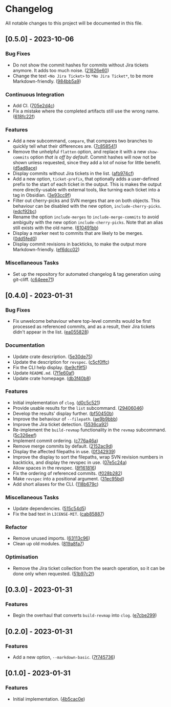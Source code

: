 # Changelog

All notable changes to this project will be documented in this file.

## [0.5.0] - 2023-10-06

### Bug Fixes

- Do not show the commit hashes for commits without Jira tickets anymore. It adds too much noise. ([21826e60](https://github.com/zedseven/clog/commit/21826e60))
- Change the text `<No Jira Ticket>` to `*No Jira Ticket*`, to be more Markdown-friendly. ([984bb5a9](https://github.com/zedseven/clog/commit/984bb5a9))

### Continuous Integration

- Add CI. ([705e2d4c](https://github.com/zedseven/clog/commit/705e2d4c))
- Fix a mistake where the completed artifacts still use the wrong name. ([618fc22f](https://github.com/zedseven/clog/commit/618fc22f))

### Features

- Add a new subcommand, `compare`, that compares two branches to quickly tell what their differences are. ([7c858541](https://github.com/zedseven/clog/commit/7c858541))
- Remove the unhelpful `flatten` option, and replace it with a new `show-commits` option *that is off by default*. Commit hashes will now not be shown unless requested, since they add a lot of noise for little benefit. ([d5ad8ace](https://github.com/zedseven/clog/commit/d5ad8ace))
- Display commits without Jira tickets in the list. ([afb974cf](https://github.com/zedseven/clog/commit/afb974cf))
- Add a new option, `ticket-prefix`, that optionally adds a user-defined prefix to the start of each ticket in the output. This is makes the output more directly-usable with external tools, like turning each ticket into a tag in Obsidian. ([3e93cc9f](https://github.com/zedseven/clog/commit/3e93cc9f))
- Filter out cherry-picks and SVN merges that are on both objects. This behaviour can be disabled with the new option, `include-cherry-picks`. ([edcf92bc](https://github.com/zedseven/clog/commit/edcf92bc))
- Rename the option `include-merges` to `include-merge-commits` to avoid ambiguity with the new option `include-cherry-picks`. Note that an alias still exists with the old name. ([610491bb](https://github.com/zedseven/clog/commit/610491bb))
- Display a marker next to commits that are likely to be merges. ([0dd5fed0](https://github.com/zedseven/clog/commit/0dd5fed0))
- Display commit revisions in backticks, to make the output more Markdown-friendly. ([ef6dcc02](https://github.com/zedseven/clog/commit/ef6dcc02))

### Miscellaneous Tasks

- Set up the repository for automated changelog & tag generation using git-cliff. ([c64eee71](https://github.com/zedseven/clog/commit/c64eee71))

## [0.4.0] - 2023-01-31

### Bug Fixes

- Fix unwelcome behaviour where top-level commits would be first processed as referenced commits, and as a result, their Jira tickets didn't appear in the list. ([ea055828](https://github.com/zedseven/clog/commit/ea055828))

### Documentation

- Update crate description. ([5e30de75](https://github.com/zedseven/clog/commit/5e30de75))
- Update the description for `revspec`. ([c5cf0ffc](https://github.com/zedseven/clog/commit/c5cf0ffc))
- Fix the CLI help display. ([be9cf9f5](https://github.com/zedseven/clog/commit/be9cf9f5))
- Update `README.md`. ([7f1e60af](https://github.com/zedseven/clog/commit/7f1e60af))
- Update crate homepage. ([db3f40b8](https://github.com/zedseven/clog/commit/db3f40b8))

### Features

- Initial implementation of `clog`. ([d0c5c521](https://github.com/zedseven/clog/commit/d0c5c521))
- Provide usable results for the `list` subcommand. ([29406046](https://github.com/zedseven/clog/commit/29406046))
- Develop the results' display further. ([bf50450b](https://github.com/zedseven/clog/commit/bf50450b))
- Improve the behaviour of `--filepath`. ([ae9b9bbb](https://github.com/zedseven/clog/commit/ae9b9bbb))
- Improve the Jira ticket detection. ([5536ca92](https://github.com/zedseven/clog/commit/5536ca92))
- Re-implement the `build-revmap` functionality in the `revmap` subcommand. ([5c326eef](https://github.com/zedseven/clog/commit/5c326eef))
- Implement commit ordering. ([c776a46a](https://github.com/zedseven/clog/commit/c776a46a))
- Remove merge commits by default. ([2152ac9d](https://github.com/zedseven/clog/commit/2152ac9d))
- Display the affected filepaths in use. ([0f342939](https://github.com/zedseven/clog/commit/0f342939))
- Improve the display to sort the filepaths, wrap SVN revision numbers in backticks, and display the revspec in use. ([07e5c24a](https://github.com/zedseven/clog/commit/07e5c24a))
- Allow spaces in the revspec. ([8f161816](https://github.com/zedseven/clog/commit/8f161816))
- Fix the ordering of referenced commits. ([f028b282](https://github.com/zedseven/clog/commit/f028b282))
- Make `revspec` into a positional argument. ([31ec95bd](https://github.com/zedseven/clog/commit/31ec95bd))
- Add short aliases for the CLI. ([118b679c](https://github.com/zedseven/clog/commit/118b679c))

### Miscellaneous Tasks

- Update dependencies. ([515c54d5](https://github.com/zedseven/clog/commit/515c54d5))
- Fix the bad text in `LICENSE-MIT`. ([cab85887](https://github.com/zedseven/clog/commit/cab85887))

### Refactor

- Remove unused imports. ([63113c96](https://github.com/zedseven/clog/commit/63113c96))
- Clean up old modules. ([819a8fa7](https://github.com/zedseven/clog/commit/819a8fa7))

### Optimisation

- Remove the Jira ticket collection from the search operation, so it can be done only when requested. ([51b97c2f](https://github.com/zedseven/clog/commit/51b97c2f))

## [0.3.0] - 2023-01-31

### Features

- Begin the overhaul that converts `build-revmap` into `clog`. ([e7cbe299](https://github.com/zedseven/clog/commit/e7cbe299))

## [0.2.0] - 2023-01-31

### Features

- Add a new option, `--markdown-basic`. ([7f745736](https://github.com/zedseven/clog/commit/7f745736))

## [0.1.0] - 2023-01-31

### Features

- Initial implementation. ([4b5cac0e](https://github.com/zedseven/clog/commit/4b5cac0e))

<!-- generated by git-cliff -->
